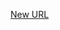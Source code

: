 



[New URL](../file-___home_harshil_Desktop_open-source_palisadoes_talawa_lib_views_pre_auth_screens_waiting_screen/)


